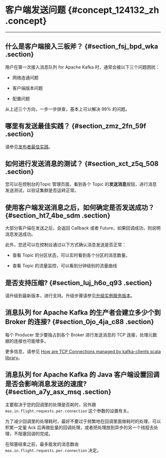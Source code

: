 # 客户端发送问题 {#concept_124132_zh .concept}

****

## 什么是客户端接入三板斧？ {#section_fsj_bpd_wka .section}

用户在第一次接入消息队列 for Apache Kafka 时，通常会被以下三个问题困扰：

-   网络连通问题

-   客户端版本问题

-   配置问题


从上述三个方向，一步一步排查，基本上可以解决 99% 的问题。

## 哪里有发送最佳实践？ {#section_zmz_2fn_59f .section}

请参见[发布者最佳实践](../../../../cn.zh-CN/最佳实践/发布者最佳实践.md#)。

## 如何进行发送消息的测试？ {#section_xct_z5q_508 .section}

您可以在控制台的Topic 管理页面，看到各个 Topic 的**发送消息**按钮，进行消息发送测试，以验证集群是否运转正常。

## 使用客户端发送消息之后，如何确定是否发送成功？ {#section_ht7_4be_sdm .section}

大部分客户端在发送之后，会返回 Callback 或者 Future，如果回调成功，则说明消息发送成功。

此外，您还可以在控制台通过以下方式确认消息发送是否正常：

-   查看 Topic 的分区状态，可以实时看到各个分区的消息数量。

-   查看 Topic 的流量监控，可以看到分钟级别的流量曲线


## 是否支持压缩? {#section_luj_h6o_q93 .section}

请升级到最新版本，进行支持。升级步骤请参见[升级实例服务版本](../../../../cn.zh-CN/用户指南/实例管理/升级实例服务版本.md#)。

## 消息队列 for Apache Kafka 的生产者会建立多少个到 Broker 的连接? {#section_0jo_4ja_c88 .section}

每个 Producer 至少要独占到各个 Broker 进行发送消息的 TCP 连接，处理元数据的连接也可能增多。

更多信息，请参见 [How are TCP Connections managed by kafka-clients scala library](http://stackoverflow.com/questions/47936073/how-are-tcp-connections-managed-by-kafka-clients-scala-library?rq=1)。

## 消息队列 for Apache Kafka 的 Java 客户端设置回调是否会影响消息发送的速度? {#section_a7y_asx_msq .section}

主要取决于您的回调里的处理是否耗时，另外跟 `max.in.flight.requests.per.connection` 这个参数的设置有关。

为了减少回调里的处理耗时，最好不要过于频繁地在回调里面做耗时的处理，可以积累一定量 Ack 后再做批量的回调处理，或者把处理放到异步的另一个线程去处理，不阻塞回调的完成。

在阻塞结束之前，最多能发的消息数由 `max.in.flight.requests.per.connection` 决定。

